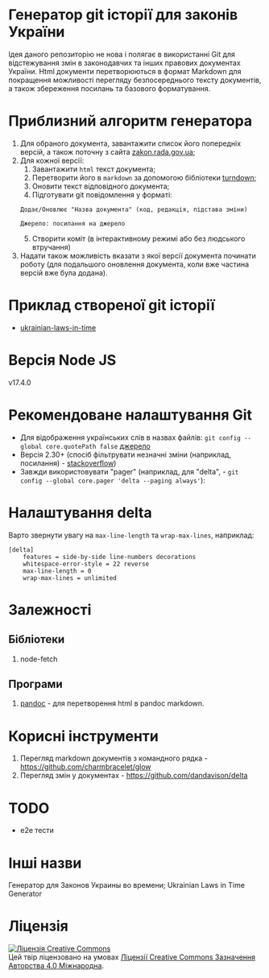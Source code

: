 # Генератор git історії для законів України

Ідея даного репозиторію не нова і полягає в використанні Git для відстежування змін в законодавчих та інших правових документах України.
Html документи перетворюються в формат Markdown для покращення можливості перегляду безпосереднього тексту документів, а також збереження посилань та базового форматування.

# Приблизний алгоритм генератора
1. Для обраного документа, завантажити список його попередніх версій, а також поточну з сайта [zakon.rada.gov.ua](https://zakon.rada.gov.ua/);
2. Для кожної версії:
	1. Завантажити `html` текст документа;
	2. Перетворити його в `markdown` за допомогою бібліотеки [turndown](https://github.com/mixmark-io/turndown);
	3. Оновити текст відповідного документа;
	4. Підготувати git повідомлення у форматі:
	```
	Додає/Оновлює "Назва документа" (код, редакція, підстава зміни)

	Джерело: посилання на джерело
	```
	5. Створити коміт (в інтерактивному режимі або без людського втручання)
3. Надати також можливість вказати з якої версії документа починати роботу (для подальшого оновлення документа, коли вже частина версій вже була додана).

# Приклад створеної git історії
* [ukrainian-laws-in-time](https://github.com/skivol/ukrainian-laws-in-time)

# Версія Node JS
v17.4.0

# Рекомендоване налаштування Git
* Для відображення українських слів в назвах файлів: `git config --global core.quotePath false` [джерело](https://stackoverflow.com/a/34549249)
* Версія 2.30+ (спосіб фільтрувати незначні зміни (наприклад, посилання) - [stackoverflow](https://stackoverflow.com/a/64758633))
* Завжди використовувати "pager" (наприклад, для "delta", - `git config --global core.pager 'delta --paging always'`):

# Налаштування delta
Варто звернути увагу на `max-line-length` та `wrap-max-lines`, наприклад:
```
[delta]
    features = side-by-side line-numbers decorations
    whitespace-error-style = 22 reverse
    max-line-length = 0
    wrap-max-lines = unlimited
```

# Залежності
## Бібліотеки
1. node-fetch
## Програми
1. [pandoc](https://pandoc.org/) - для перетворення html в pandoc markdown.

# Корисні інструменти
1. Перегляд markdown документів з командного рядка - https://github.com/charmbracelet/glow
2. Перегляд змін у документах - https://github.com/dandavison/delta

# TODO
* e2e тести

# Інші назви
Генератор для Законов Украины во времени; Ukrainian Laws in Time Generator

# Ліцензія
[![Ліцензія Creative Commons](https://i.creativecommons.org/l/by/4.0/88x31.png)](http://creativecommons.org/licenses/by/4.0/)  
Цей твір ліцензовано на умовах [Ліцензії Creative Commons Зазначення Авторства 4.0 Міжнародна](http://creativecommons.org/licenses/by/4.0/).

